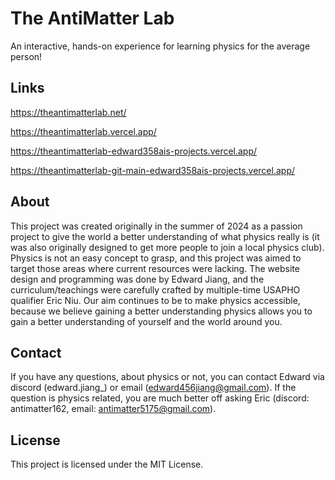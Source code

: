 # The AntiMatter Lab
An interactive, hands-on experience for learning physics for the average person!

## Links
https://theantimatterlab.net/

https://theantimatterlab.vercel.app/

https://theantimatterlab-edward358ais-projects.vercel.app/

https://theantimatterlab-git-main-edward358ais-projects.vercel.app/


## About
This project was created originally in the summer of 2024 as a passion project to give the world a better understanding of what physics really is (it was also originally designed to get more people to join a local physics club). Physics is not an easy concept to grasp, and this project was aimed to target those areas where current resources were lacking. The website design and programming was done by Edward Jiang, and the curriculum/teachings were carefully crafted by multiple-time USAPHO qualifier Eric Niu. Our aim continues to be to make physics accessible, because we believe gaining a better understanding physics allows you to gain a better understanding of yourself and the world around you.

## Contact
If you have any questions, about physics or not, you can contact Edward via discord (edward.jiang_) or email (edward456jiang@gmail.com). If the question is physics related, you are much better off asking Eric (discord: antimatter162, email: antimatter5175@gmail.com).

## License
This project is licensed under the MIT License.
